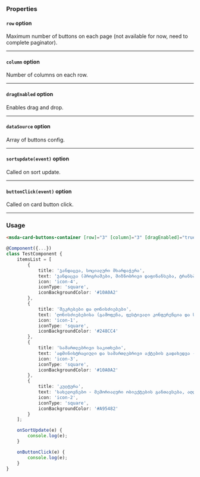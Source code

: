 ### Properties

#### `row` option
Maximum number of buttons on each page (not available for now, need to complete paginator).

---
#### `column` option
Number of columns on each row.


---
#### `dragEnabled` option
Enables drag and drop.


---
#### `dataSource` option
Array of buttons config.


---
#### `sortupdate(event)` option
Called on sort update.


---
#### `buttonClick(event)` option
Called on card button click.


---
### Usage

```html
<msda-card-buttons-container [row]="3" [column]="3" [dragEnabled]="true" [dataSource]="itemsList" (sortupdate)="onSortUpdate($event)" (buttonClick)="onButtonClick($event)"></msda-card-buttons-container>
```

```typescript
@Component({...})
class TestComponent {
    itemsList = [
        {
            title: 'ჯანდაცვა, სოციალური მხარდაჭერა',
            text: 'ჯანდაცვა (პროგრამები, მიზნობრივი დაფინანსება, ტრანსპლანტაცია), სოციალური საკითხები, დახმარებები ...',
            icon: 'icon-4',
            iconType: 'square',
            iconBackgroundColor: '#10A0A2'
        },
        {
            title: 'შეკრებები და ღონისძიებები',
            text: 'ღონისძიებებისა (გამოფენა, ფესტივალი კონფერენცია და სხვ.) და მანიფესტაციების შეთანხმება - მხარდაჭერა ...',
            icon: 'icon-1',
            iconType: 'square',
            iconBackgroundColor: '#248CC4'
        },
        {
            title: 'სამართლებრივი საკითხები',
            text: 'ადმინისტრაციული და სამართლებრივი აქტების გადახედვა - ცვლილების ინიცირება ...',
            icon: 'icon-3',
            iconType: 'square',
            iconBackgroundColor: '#10A0A2'
        },
        {
            title: 'კულტურა',
            text: 'სახელოვნებო - მემორიალური ობიექტების განთავსება, აღდგენა. კულტურული პროექტების მხადრაჭერა ...',
            icon: 'icon-2',
            iconType: 'square',
            iconBackgroundColor: '#A95482'
        }
    ];

    onSortUpdate(e) {
        console.log(e);
    }

    onButtonClick(e) {
        console.log(e);
    }
}
```

